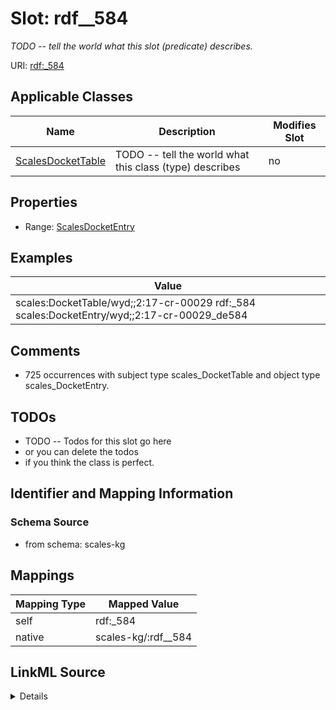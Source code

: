 

# Slot: rdf__584


_TODO -- tell the world what this slot (predicate) describes._





URI: [rdf:_584](http://www.w3.org/1999/02/22-rdf-syntax-ns#_584)



<!-- no inheritance hierarchy -->





## Applicable Classes

| Name | Description | Modifies Slot |
| --- | --- | --- |
| [ScalesDocketTable](../classes/ScalesDocketTable.md) | TODO -- tell the world what this class (type) describes |  no  |







## Properties

* Range: [ScalesDocketEntry](../classes/ScalesDocketEntry.md)






## Examples

| Value |
| --- |
| scales:DocketTable/wyd;;2:17-cr-00029 rdf:_584 scales:DocketEntry/wyd;;2:17-cr-00029_de584 |

## Comments

* 725 occurrences with subject type scales_DocketTable and object type scales_DocketEntry.

## TODOs

* TODO -- Todos for this slot go here
* or you can delete the todos
* if you think the class is perfect.

## Identifier and Mapping Information







### Schema Source


* from schema: scales-kg




## Mappings

| Mapping Type | Mapped Value |
| ---  | ---  |
| self | rdf:_584 |
| native | scales-kg/:rdf__584 |




## LinkML Source

<details>
```yaml
name: rdf__584
description: TODO -- tell the world what this slot (predicate) describes.
todos:
- TODO -- Todos for this slot go here
- or you can delete the todos
- if you think the class is perfect.
comments:
- 725 occurrences with subject type scales_DocketTable and object type scales_DocketEntry.
examples:
- value: scales:DocketTable/wyd;;2:17-cr-00029 rdf:_584 scales:DocketEntry/wyd;;2:17-cr-00029_de584
from_schema: scales-kg
rank: 1000
slot_uri: rdf:_584
alias: rdf__584
domain_of:
- scales_DocketTable
range: scales_DocketEntry

```
</details>